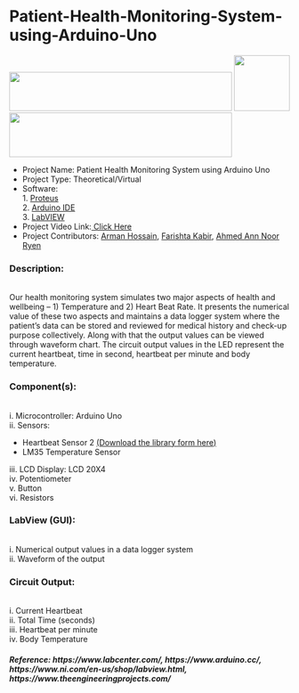 # Patient-Health-Monitoring-System-using-Arduino-Uno
<img src="https://edasim.com/wp-content/uploads/2020/06/edasim-integrating-ideas-logo-proteus.png" width="400" height="70">
<img src="https://upload.wikimedia.org/wikipedia/commons/thumb/8/87/Arduino_Logo.svg/720px-Arduino_Logo.svg.png" swidth="100" height="100">
<img src="https://www.pngkey.com/png/full/802-8022387_ni-labview-2017-logo.png" width="400" height="80">

<ul>
<li>Project Name: Patient Health Monitoring System using Arduino Uno </li>
<li>Project Type: Theoretical/Virtual </li>
<li>Software: <br>
1. <a href="https://www.labcenter.com/"> Proteus</a> <br>
2. <a href="https://www.arduino.cc/"> Arduino IDE</a><br>
3. <a href="https://www.ni.com/en-us/shop/labview.html"> LabVIEW</a></h4> </li>
<li>Project Video Link:<a href="https://www.youtube.com/watch?v=M4CsVMnoFUY"> Click Here</a></li>
<li>Project Contributors: <a href="https://github.com/AlphaDog707">Arman Hossain</a>, <a href="https://github.com/farishta4898">Farishta Kabir</a>, <a href="https://github.com/Noor131">Ahmed Ann Noor Ryen</a></li>
</ul>

<h3>Description:</h3><br> Our health monitoring system simulates two major aspects of health and
wellbeing – 1) Temperature and 2) Heart Beat Rate. It presents the numerical value of these
two aspects and maintains a data logger system where the patient’s data can be stored and
reviewed for medical history and check-up purpose collectively. Along with that the output
values can be viewed through waveform chart. The circuit output values in the LED represent
the current heartbeat, time in second, heartbeat per minute and body temperature.<br>

<h3>Component(s):</h3><br>
i. Microcontroller: Arduino Uno <br>
ii. Sensors: <br><ul>
  <li> Heartbeat Sensor 2 <a href="https://www.theengineeringprojects.com/2017/11/heart-beat-sensor-library-v2-0-for-proteus.html">(Download the library form here)</a></li>
  <li> LM35 Temperature Sensor </li></ul>
iii. LCD Display: LCD 20X4 <br>
iv. Potentiometer <br>
v. Button <br>
vi. Resistors <br>

<h3>LabView (GUI):</h3><br>
i. Numerical output values in a data logger system <br>
ii. Waveform of the output <br>

<h3>Circuit Output:</h3><br>
i. Current Heartbeat <br>
ii. Total Time (seconds) <br>
iii. Heartbeat per minute <br>
iv. Body Temperature <br>

<h5>Reference: https://www.labcenter.com/, https://www.arduino.cc/, https://www.ni.com/en-us/shop/labview.html, https://www.theengineeringprojects.com/</h5>

